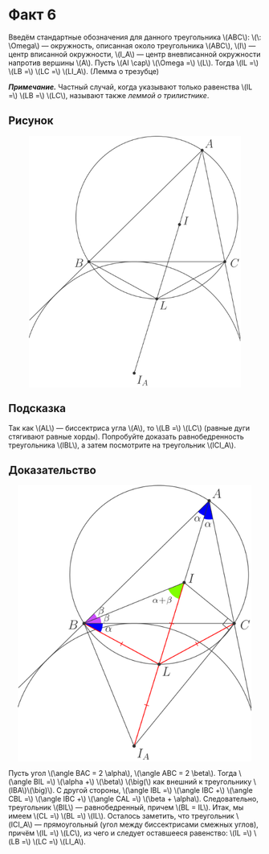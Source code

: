 # Факт 6

Введём стандартные обозначения для данного треугольника \\(ABC\\):
\\(\\: \Omega\\) — окружность, описанная около треугольника \\(ABC\\), 
\\(I\\) — центр вписанной окружности, 
\\(I\_A\\) — центр вневписанной окружности напротив вершины \\(A\\).
Пусть \\(AI \cap\\) \\(\Omega =\\) \\(L\\). Тогда \\(IL =\\) \\(LB =\\) 
\\(LC =\\) \\(LI\_A\\). (Лемма о трезубце)

***Примечание.*** Частный случай, когда указывают только равенства 
\\(IL =\\) \\(LB =\\) \\(LC\\), называют также *леммой о трилистнике*. 

## Рисунок
<img class="figure" src="../img/facts/fact6/problem/fact6_light.svg" style="display: block;margin-left: auto;margin-right: auto;" height="500">


## Подсказка
Так как \\(AL\\) — биссектриса угла \\(A\\), то \\(LB =\\) \\(LC\\)
(равные дуги стягивают равные хорды). Попробуйте доказать 
равнобедренность треугольника \\(IBL\\), а затем посмотрите на 
треугольник \\(ICI\_A\\).

## Доказательство
<img class="figure" src="../img/facts/fact6/solution/fact6_sol_light.svg" style="display: block;margin-left: auto;margin-right: auto;" height="550">

Пусть угол \\(\angle BAC = 2 \alpha\\), \\(\angle ABC = 2 \beta\\). 
Тогда \\(\angle BIL =\\) \\(\alpha +\\) \\(\beta\\) \\(\big(\\) как внешний к 
треугольнику \\(IBA\\)\\(\big)\\). С другой стороны, \\(\angle IBL =\\) 
\\(\angle IBC +\\) \\(\angle CBL =\\) \\(\angle IBC +\\) \\(\angle CAL =\\) 
\\(\beta + \alpha\\). Следовательно, треугольник \\(BIL\\) — равнобедренный, 
причем \\(BL = IL\\). Итак, мы имеем \\(CL =\\) \\(BL =\\) \\(IL\\). 
Осталось заметить, что треугольник \\(ICI\_A\\) — прямоугольный (угол между 
биссектрисами смежных углов), причём \\(IL =\\) \\(LC\\), из чего и следует 
оставшееся равенство: \\(IL =\\) \\(LB =\\) \\(LC =\\) \\(LI\_A\\). 
<!--(Убедись, что это следствие действительно верно).-->





